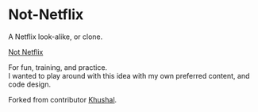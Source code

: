 # Not-Netflix

A Netflix look-alike, or clone. 

<a href="https://dancq.github.io/Not-Netflix/">Not Netflix</a>

For fun, training, and practice. </br>
I wanted to play around with this idea with my own preferred content, and code design.

Forked from contributor <a href="https://github.com/khushal2891/Netflix-Clone">Khushal</a>.


